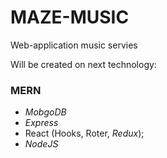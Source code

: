 # MAZE-MUSIC

Web-application music servies

Will be created on next technology:

### MERN
  + *MobgoDB*
  + *Express*
  + React (Hooks, Roter, *Redux*);
  + *NodeJS*

  
